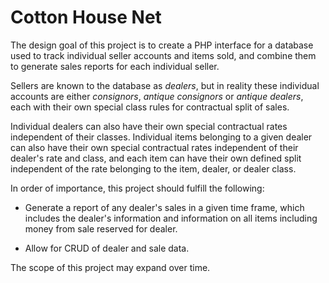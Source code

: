 Cotton House Net
================

The design goal of this project is to create a PHP interface for a
database used to track individual seller accounts and items sold,
and combine them to generate sales reports for each individual seller.

Sellers are known to the database as *dealers*, but in reality these
individual accounts are either *consignors*, *antique consignors* or
*antique dealers*, each with their own special class rules for
contractual split of sales.

Individual dealers can also have their own special contractual rates
independent of their classes. Individual items belonging to a given
dealer can also have their own special contractual rates independent
of their dealer's rate and class, and each item can have their own
defined split independent of the rate belonging to the item, dealer,
or dealer class.

In order of importance, this project should fulfill the following:

+ Generate a report of any dealer's sales in a given time frame,
which includes the dealer's information and information on all items
including money from sale reserved for dealer.

+ Allow for CRUD of dealer and sale data.

The scope of this project may expand over time.
